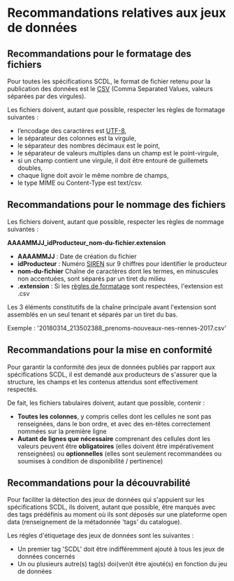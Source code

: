 # Recommandations relatives aux jeux de données

## Recommandations pour le formatage des fichiers

Pour toutes les spécifications SCDL, le format de fichier retenu pour la publication des données est le [CSV](https://fr.wikipedia.org/wiki/Comma-separated_values) \(Comma Separated Values, valeurs séparées par des virgules\).

Les fichiers doivent, autant que possible, respecter les règles de formatage suivantes :

* l’encodage des caractères est [UTF-8](https://fr.wikipedia.org/wiki/UTF-8),
* le séparateur des colonnes est la virgule,
* le séparateur des nombres décimaux est le point,
* le séparateur de valeurs multiples dans un champ est le point-virgule,
* si un champ contient une virgule, il doit être entouré de guillemets doubles,
* chaque ligne doit avoir le même nombre de champs,
* le type MIME ou Content-Type est text/csv.

## Recommandations pour le nommage des fichiers

Les fichiers doivent, autant que possible, respecter les règles de nommage suivantes :

**AAAAMMJJ\_idProducteur**_**\_**_**nom-du-fichier.extension**

* **AAAAMMJJ** : Date de création du fichier
* **idProducteur** : Numéro [SIREN](https://fr.wikipedia.org/wiki/Syst%C3%A8me_d%27identification_du_r%C3%A9pertoire_des_entreprises) sur 9 chiffres pour identifier le producteur
* **nom-du-fichier** Chaîne de caractères dont les termes, en minuscules non accentuées, sont séparés par un tiret du milieu
* **.extension** : Si les [règles de formatage](./#recommandations-pour-le-formatage-des-fichiers) sont respectées, l'extension est .csv

Les 3 éléments constitutifs de la chaîne principale avant l'extension sont assemblés en un seul tenant et séparés par un tiret du bas.

Exemple : '20180314\_213502388\_prenoms-nouveaux-nes-rennes-2017.csv'

## Recommandations pour la mise en conformité

Pour garantir la conformité des jeux de données publiés par rapport aux spécifications SCDL, il est demandé aux producteurs de s'assurer que la structure, les champs et les contenus attendus sont effectivement respectés.

De fait, les fichiers tabulaires doivent, autant que possible, contenir :

* **Toutes les colonnes**, y compris celles dont les cellules ne sont pas renseignées, dans le bon ordre, et avec des en-têtes correctement nommées sur la première ligne
* **Autant de lignes que nécessaire** comprenant des cellules dont les valeurs peuvent être **obligatoires** \(elles doivent être impérativement renseignées\) ou **optionnelles** \(elles sont seulement recommandées ou soumises à condition de disponibilité / pertinence\)

## Recommandations pour la découvrabilité

Pour faciliter la détection des jeux de données qui s'appuient sur les spécifications SCDL, ils doivent, autant que possible, être marqués avec des tags prédéfinis au moment où ils sont déposés sur une plateforme open data \(renseignement de la métadonnée 'tags' du catalogue\).

Les régles d'étiquetage des jeux de données sont les suivantes :

* Un premier tag 'SCDL' doit être indifféremment ajouté à tous les jeux de données concernés
* Un ou plusieurs autre\(s\) tag\(s\) doi\(ven\)t être ajouté\(s\) en fonction du jeu de données

